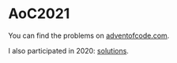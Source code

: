# AoC2021

You can find the problems on [adventofcode.com](https://adventofcode.com/2021).

I also participated in 2020: [solutions](https://github.com/MiltFra/AoC2020).
